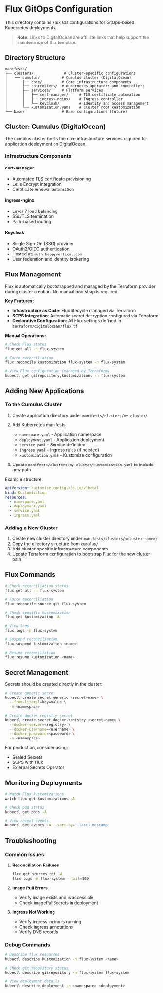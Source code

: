 # Flux GitOps Configuration

This directory contains Flux CD configurations for GitOps-based Kubernetes deployments.

> **Note**: Links to DigitalOcean are affiliate links that help support the maintenance of this template.

## Directory Structure

```
manifests/
├── clusters/              # Cluster-specific configurations
│   └── cumulus/          # Cumulus cluster (DigitalOcean)
│       ├── core/         # Core infrastructure components
│       ├── controllers/  # Kubernetes operators and controllers
│       ├── services/     # Platform services
│       │   ├── cert-manager/     # TLS certificate automation
│       │   ├── ingress-nginx/    # Ingress controller
│       │   └── keycloak/         # Identity and access management
│       └── kustomization.yaml    # Cluster root kustomization
└── base/                 # Base configurations (future)
```

## Cluster: Cumulus (DigitalOcean)

The cumulus cluster hosts the core infrastructure services required for application deployment on DigitalOcean.

### Infrastructure Components

#### cert-manager
- Automated TLS certificate provisioning
- Let's Encrypt integration
- Certificate renewal automation

#### ingress-nginx
- Layer 7 load balancing
- SSL/TLS termination
- Path-based routing

#### Keycloak
- Single Sign-On (SSO) provider
- OAuth2/OIDC authentication
- Hosted at: `auth.happyvertical.com`
- User federation and identity brokering

## Flux Management

Flux is automatically bootstrapped and managed by the Terraform provider during cluster creation. No manual bootstrap is required.

**Key Features:**
- **Infrastructure as Code**: Flux lifecycle managed via Terraform
- **SOPS Integration**: Automatic secret decryption configured via Terraform  
- **Declarative Configuration**: All Flux settings defined in `terraform/digitalocean/flux.tf`

**Manual Operations:**
```bash
# Check Flux status
flux get all -n flux-system

# Force reconciliation
flux reconcile kustomization flux-system -n flux-system

# View Flux configuration (managed by Terraform)
kubectl get gitrepository,kustomizations -n flux-system
```

## Adding New Applications

### To the Cumulus Cluster

1. Create application directory under `manifests/clusters/my-cluster/`
2. Add Kubernetes manifests:
   - `namespace.yaml` - Application namespace
   - `deployment.yaml` - Application deployment
   - `service.yaml` - Service definition
   - `ingress.yaml` - Ingress rules (if needed)
   - `kustomization.yaml` - Kustomize configuration

3. Update `manifests/clusters/my-cluster/kustomization.yaml` to include new path

Example structure:
```yaml
apiVersion: kustomize.config.k8s.io/v1beta1
kind: Kustomization
resources:
  - namespace.yaml
  - deployment.yaml
  - service.yaml
  - ingress.yaml
```

### Adding a New Cluster

1. Create new cluster directory under `manifests/clusters/<cluster-name>/`
2. Copy the directory structure from `cumulus/`
3. Add cluster-specific infrastructure components
4. Update Terraform configuration to bootstrap Flux for the new cluster path

## Flux Commands

```bash
# Check reconciliation status
flux get all -n flux-system

# Force reconciliation
flux reconcile source git flux-system

# Check specific kustomization
flux get kustomization -A

# View logs
flux logs -n flux-system

# Suspend reconciliation
flux suspend kustomization <name>

# Resume reconciliation
flux resume kustomization <name>
```

## Secret Management

Secrets should be created directly in the cluster:

```bash
# Create generic secret
kubectl create secret generic <secret-name> \
  --from-literal=key=value \
  -n <namespace>

# Create docker registry secret
kubectl create secret docker-registry <secret-name> \
  --docker-server=<registry> \
  --docker-username=<username> \
  --docker-password=<password> \
  -n <namespace>
```

For production, consider using:
- Sealed Secrets
- SOPS with Flux
- External Secrets Operator

## Monitoring Deployments

```bash
# Watch Flux kustomizations
watch flux get kustomizations -A

# Check pod status
kubectl get pods -A

# View recent events
kubectl get events -A --sort-by='.lastTimestamp'
```

## Troubleshooting

### Common Issues

1. **Reconciliation Failures**
   ```bash
   flux get sources git -A
   flux logs -n flux-system --tail=100
   ```

2. **Image Pull Errors**
   - Verify image exists and is accessible
   - Check imagePullSecrets in deployment

3. **Ingress Not Working**
   - Verify ingress-nginx is running
   - Check ingress annotations
   - Verify DNS records

### Debug Commands

```bash
# Describe flux resources
kubectl describe kustomization -n flux-system <name>

# Check git repository status
kubectl describe gitrepository -n flux-system flux-system

# View deployment details
kubectl describe deployment -n <namespace> <deployment>
```